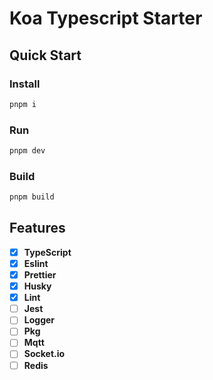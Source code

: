 # Koa Typescript Starter

## Quick Start

### Install

```bash
pnpm i
```

### Run

```bash
pnpm dev
```

### Build

```bash
pnpm build
```

## Features

- [x] **TypeScript**
- [x] **Eslint**
- [x] **Prettier**
- [x] **Husky**
- [x] **Lint**
- [ ] **Jest**
- [ ] **Logger**
- [ ] **Pkg**
- [ ] **Mqtt**
- [ ] **Socket.io**
- [ ] **Redis**
